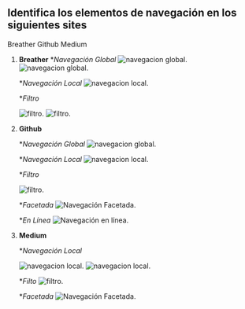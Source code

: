 ## Identifica los elementos de navegación en los siguientes sites

 Breather
 Github
 Medium



1. **Breather**
    **Navegación Global*
    ![navegacion global](images/global.png).
    ![navegacion global](images/global_2.png).

    **Navegación Local*
    ![navegacion local](images/local.png).
    

    **Filtro*
    
      ![filtro](images/filtro_1.png).
      ![filtro](images/filtro_2.png).

2. **Github**


    **Navegación Global*
    ![navegacion global](images/github_global.png).
    
    
    **Navegación Local*
    ![navegacion local](images/github_local.png).
    

    **Filtro*
    
    ![filtro](images/github_filtro.png).
      
      
    **Facetada*
    ![Navegación Facetada](images/github_facetada.png).
      
      
     **En Línea*
     ![Navegación en línea](images/github_enlinea.png).

3. **Medium**

    **Navegación Local*

    ![navegacion local](images/medium_local.png).
    ![navegacion local](images/medium_local_2.png).

     **Filto*
     ![filtro](images/medium_filtro.png).
     
    **Facetada*
    ![Navegación Facetada](images/medium_facetada.png).
